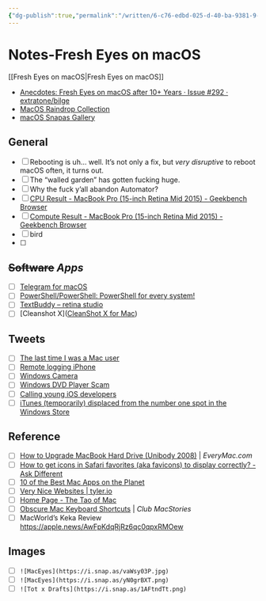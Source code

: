 ```yaml
---
{"dg-publish":true,"permalink":"/written/6-c76-edbd-025-d-40-ba-9381-9-ae-95-ad-70-f36/","dgHomeLink":true,"dgPassFrontmatter":false}
---
```


# Notes-Fresh Eyes on macOS
[[Fresh Eyes on macOS|Fresh Eyes on macOS]]
- [Anecdotes: Fresh Eyes on macOS after 10+ Years · Issue #292 · extratone/bilge](https://github.com/extratone/bilge/issues/292)
- [MacOS Raindrop Collection](https://raindrop.io/davidblue/mac-os-21957274)
- [macOS Snapas Gallery](https://snap.as/extratone/macos)

## General
- [ ] Rebooting is uh… well. It’s not only a fix, but *very disruptive* to reboot macOS often, it turns out. 
- [ ] The “walled garden” has gotten fucking huge.
- [ ] Why the fuck y’all abandon Automator?
- [ ] [CPU Result - MacBook Pro (15-inch Retina Mid 2015) - Geekbench Browser](https://browser.geekbench.com/v5/cpu/11570453)
- [ ] [Compute Result - MacBook Pro (15-inch Retina Mid 2015) - Geekbench Browser](https://browser.geekbench.com/v5/compute/3898172)
- [ ] bird
- [ ] 

## ~~Software~~ *Apps*
- [ ] [Telegram for macOS](https://macos.telegram.org/)
- [ ] [PowerShell/PowerShell: PowerShell for every system!](https://github.com/PowerShell/PowerShell)
- [ ] [TextBuddy – retina studio](https://retina.studio/textbuddy/)
- [ ] [Cleanshot X]([CleanShot X for Mac](https://cleanshot.com/))

## Tweets

- [ ] [The last time I was a Mac user](https://twitter.com/NeoYokel/status/1480490353245528069)
- [ ] [Remote logging iPhone](https://twitter.com/NeoYokel/status/1482214422676480000)
- [ ] [Windows Camera](https://twitter.com/NeoYokel/status/1445098062658121732)
- [ ] [Windows DVD Player Scam](https://twitter.com/NeoYokel/status/1445101385264078858)
- [ ] [Calling young iOS developers](https://twitter.com/NeoYokel/status/1442260892926742530)
- [ ] [iTunes (temporarily) displaced from the number one spot in the Windows Store](https://twitter.com/NeoYokel/status/1465883112261525506)

## Reference

- [ ] [How to Upgrade MacBook Hard Drive (Unibody 2008)](https://everymac.com/systems/apple/macbook/macbook-unibody-faq/macbook-unibody-13-non-pro-how-to-upgrade-hard-drive.html) | *EveryMac.com*
- [ ] [How to get icons in Safari favorites (aka favicons) to display correctly? - Ask Different](https://apple.stackexchange.com/questions/294606/how-to-get-icons-in-safari-favorites-aka-favicons-to-display-correctly#294633)
- [ ] [10 of the Best Mac Apps on the Planet](https://www.dancounsell.com/10-of-the-best-mac-apps-on-the-planet/)
- [ ] [Very Nice Websites | tyler.io](https://tyler.io/very-nice-websites/)
- [ ] [Home Page - The Tao of Mac](https://taoofmac.com/)
- [ ] [Obscure Mac Keyboard Shortcuts](https://club.macstories.net/posts/obscure-mac-keyboard-shortcuts) | *Club MacStories*
- [ ] MacWorld’s Keka Review https://apple.news/AwFpKdqRjRz6qc0qpxRMOew

## Images
- [ ] `![MacEyes](https://i.snap.as/vaWsy03P.jpg)`
- [ ] `![MacEyes](https://i.snap.as/yN0grBXT.png)`
- [ ] `![Tot x Drafts](https://i.snap.as/1AFtndTt.png)`